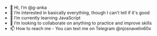 - 👋 Hi, I’m @g-anka
- 👀 I’m interested in basically everything, though I can't tell if it's good
- 🌱 I’m currently learning JavaScript
- 💞️ I’m looking to collaborate on anything to practice and improve skills
- 📫 How to reach me - You can text me on Telegram @njosnavelin60x

<!---
g-anka/g-anka is a ✨ special ✨ repository because its `README.md` (this file) appears on your GitHub profile.
You can click the Preview link to take a look at your changes.
--->
